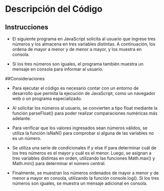 # Descripción del Código
## Instrucciones
- El siguiente programa en JavaScript solicita al usuario que ingrese tres números y los almacena en tres variables distintas. A continuación, los ordena de mayor a menor y de menor a mayor, y los muestra en consola.

- Si los tres números son iguales, el programa también muestra un mensaje en consola para informar al usuario.

##Consideraciones
- Para ejecutar el código es necesario contar con un entorno de desarrollo que permita la ejecución de JavaScript, como un navegador web o un programa especializado.

- Al solicitar los números al usuario, se convierten a tipo float mediante la función parseFloat() para poder realizar comparaciones numéricas más adelante.

- Para verificar que los valores ingresados sean números válidos, se utiliza la función isNaN() para comprobar si alguna de las variables no es un número.

- Se utiliza una serie de condicionales if y else if para determinar cuál de los tres números es el mayor y cuál es el menor. Luego, se asignan a tres variables distintas en orden, utilizando las funciones Math.max() y Math.min() para determinar el número central.

- Finalmente, se muestran los números ordenados de mayor a menor y de menor a mayor en consola, utilizando la función console.log(). Si los tres números son iguales, se muestra un mensaje adicional en consola.